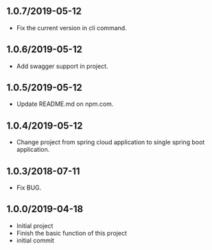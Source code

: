 ## 1.0.7/2019-05-12
* Fix the current version in cli command.

## 1.0.6/2019-05-12
* Add swagger support in project.

## 1.0.5/2019-05-12
* Update README.md on npm.com.

## 1.0.4/2019-05-12
* Change project from spring cloud application to single spring boot application.

## 1.0.3/2018-07-11
* Fix BUG.

## 1.0.0/2019-04-18
* Initial project
* Finish the basic function of this project
* initial commit
